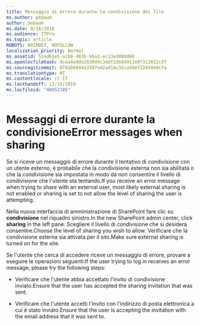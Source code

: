 ```yaml
---
title: Messaggio di errore durante la condivisione dei file
ms.author: pebaum
author: pebaum
ms.date: 9/18/2018
ms.audience: ITPro
ms.topic: article
ROBOTS: NOINDEX, NOFOLLOW
localization_priority: Normal
ms.assetid: 51ad61e5-a1b8-483b-b6a3-ec13ed09dd68
ms.openlocfilehash: dcea4e9de2830d4c3ddf2db84911e0f313012c9f
ms.sourcegitcommit: 0f0186044a3597e42ad14c32ca58e7224344dcfa
ms.translationtype: MT
ms.contentlocale: it-IT
ms.lasthandoff: 12/15/2019
ms.locfileid: "40052185"
---
```

# <a name="error-messages-when-sharing"></a><span data-ttu-id="0498e-102">Messaggi di errore durante la condivisione</span><span class="sxs-lookup"><span data-stu-id="0498e-102">Error messages when sharing</span></span>

<span data-ttu-id="0498e-103">Se si riceve un messaggio di errore durante il tentativo di condivisione con un utente esterno, è probabile che la condivisione esterna non sia abilitata o che la condivisione sia impostata in modo da non consentire il livello di condivisione che l'utente sta tentando.</span><span class="sxs-lookup"><span data-stu-id="0498e-103">If you receive an error message when trying to share with an external user, most likely external sharing is not enabled or sharing is set to not allow the level of sharing the user is attempting.</span></span>
  
<span data-ttu-id="0498e-104">Nella nuova interfaccia di amministrazione di SharePoint fare clic su **condivisione** nel riquadro sinistro.</span><span class="sxs-lookup"><span data-stu-id="0498e-104">In the  new SharePoint admin center, click **sharing** in the left pane.</span></span> <span data-ttu-id="0498e-105">Scegliere il livello di condivisione che si desidera consentire.</span><span class="sxs-lookup"><span data-stu-id="0498e-105">Choose the level of sharing you wish to allow.</span></span> <span data-ttu-id="0498e-106">Verificare che la condivisione esterna sia attivata per il sito.</span><span class="sxs-lookup"><span data-stu-id="0498e-106">Make sure external sharing is turned on for the site.</span></span> 
  
<span data-ttu-id="0498e-107">Se l'utente che cerca di accedere riceve un messaggio di errore, provare a eseguire le operazioni seguenti:</span><span class="sxs-lookup"><span data-stu-id="0498e-107">If the user trying to log in receives an error message, please try the following steps:</span></span>
  
- <span data-ttu-id="0498e-108">Verificare che l'utente abbia accettato l'invito di condivisione inviato.</span><span class="sxs-lookup"><span data-stu-id="0498e-108">Ensure that the user has accepted the sharing invitation that was sent.</span></span>
    
- <span data-ttu-id="0498e-109">Verificare che l'utente accetti l'invito con l'indirizzo di posta elettronica a cui è stato inviato.</span><span class="sxs-lookup"><span data-stu-id="0498e-109">Ensure that the user is accepting the invitation with the email address that it was sent to.</span></span>
    

